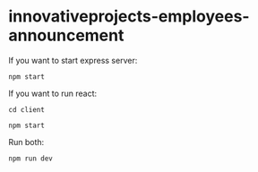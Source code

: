 # innovativeprojects-employees-announcement

If you want to start express server:



```
npm start
```

If you want to run react:

```
cd client
```


```
npm start
```

Run both:


```
npm run dev
```
